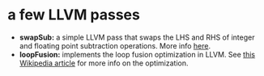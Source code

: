 # a few LLVM passes

- **swapSub:** a simple LLVM pass that swaps the LHS and RHS of integer and floating point subtraction operations. More info [here](https://github.com/sampsyo/cs6120/discussions/559#discussioncomment-14693671).
- **loopFusion:** implements the loop fusion optimization in LLVM. See [this Wikipedia article](https://en.wikipedia.org/wiki/Loop_fission_and_fusion) for more info on the optimization.
